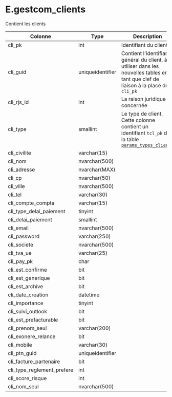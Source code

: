 # E.gestcom_clients

Contient les clients

Colonne|Type|Description
---|---|---
cli_pk|int|Identifiant du client 
cli_guid|uniqueidentifier|Contient l'identifiant général du client, à utiliser dans les nouvelles tables en tant que clef de liaison à la place de `cli_pk` 
cli_rjs_id|int|La raison juridique concernée 
cli_type|smallint|Le type de client. Cette colonne contient un identifiant `tcl_pk` de la table [`params_types_clients`](generated_params_types_clients.md) 
cli_civilite|varchar(15)|
cli_nom|nvarchar(500)|
cli_adresse|nvarchar(MAX)|
cli_cp|nvarchar(50)|
cli_ville|nvarchar(500)|
cli_tel|varchar(30)|
cli_compte_compta|varchar(15)|
cli_type_delai_paiement|tinyint|
cli_delai_paiement|smallint|
cli_email|nvarchar(500)|
cli_password|varchar(250)|
cli_societe|nvarchar(500)|
cli_tva_ue|varchar(25)|
cli_pay_pk|char|
cli_est_confirme|bit|
cli_est_generique|bit|
cli_est_archive|bit|
cli_date_creation|datetime|
cli_importance|tinyint|
cli_suivi_outlook|bit|
cli_est_prefacturable|bit|
cli_prenom_seul|varchar(200)|
cli_exonere_relance|bit|
cli_mobile|varchar(30)|
cli_ptn_guid|uniqueidentifier|
cli_facture_partenaire|bit|
cli_type_reglement_prefere|int|
cli_score_risque|int|
cli_nom_seul|nvarchar(500)|
